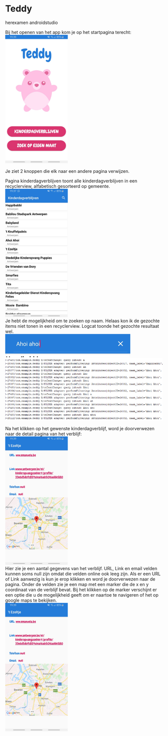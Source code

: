 # Teddy
 herexamen androidstudio


Bij het openen van het app kom je op het startpagina terecht: </br>
<img src="media/startPagina.PNG" alt="drawing" width="200"/> </br>

Je ziet 2 knoppen die elk naar een andere pagina verwijzen.

Pagina kinderdagverblijven toont alle kinderdagverblijven in een recyclerview, alfabetisch gesorteerd op gemeente. </br>
<img src="media/kinderdagverblijven.jpeg" alt="drawing" width="200"/> </br>
Je hebt de mogelijkheid om te zoeken op naam. Helaas kon ik de gezochte items niet tonen in een recyclerview. 
Logcat toonde het gezochte resultaat wel.</br>
<img src="media/zoektext.jpeg" alt="drawing" width="400"/> </br>
<img src="media/zoekQuery.PNG" alt="drawing" width="800"/> </br>

Na het klikken op het gewenste kinderdagverblijf, word je doorverwezen naar de detail pagina van het verblijf:</br>
<img src="media/Detail.jpeg" alt="drawing" width="200"/> </br>
Hier zie je een aantal gegevens van het verblijf. URL, Link en email velden kunnen soms null zijn omdat die velden online ook leeg zijn.
Als er een URL of Link aanwezig is kun je erop klikken en word je doorverwezen naar de pagina.
Onder de velden zie je een map met een marker die de x en y coordinaat van de verblijf bevat. Bij het klikken op de marker verschijnt er een optie die u de mogelijkheid geeft om er naartoe te navigeren of het op google maps te bekijken. </br>
<img src="media/Detail.jpeg" alt="drawing" width="200"/> </br>






